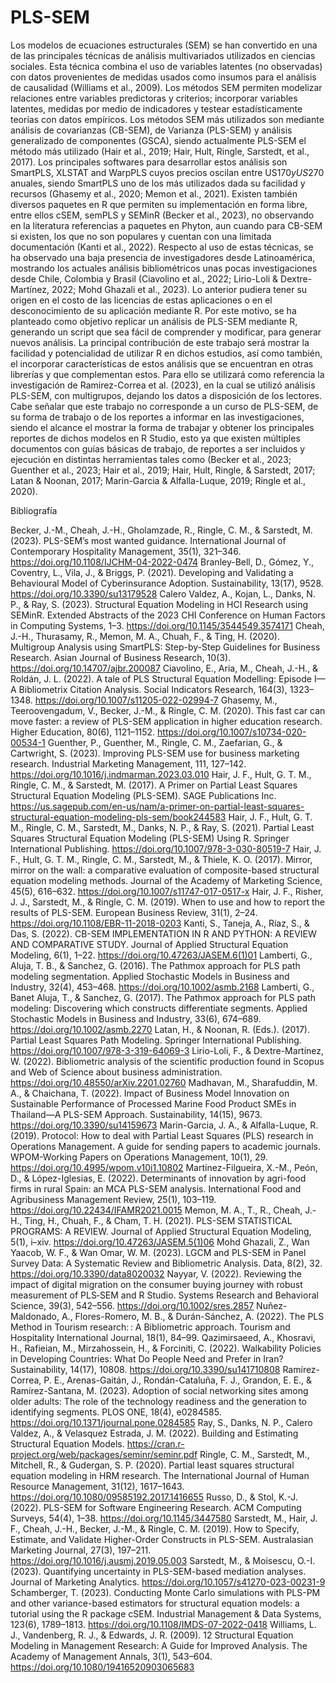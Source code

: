 # PLS-SEM
Los modelos de ecuaciones estructurales (SEM) se han convertido en una de las principales técnicas de análisis multivariados utilizados en ciencias sociales. Esta técnica combina el uso de variables latentes (no observadas) con datos provenientes de medidas usados como insumos para el análisis de causalidad (Williams et al., 2009).
Los métodos SEM permiten modelizar relaciones entre variables predictoras y criterios; incorporar variables latentes, medidas por medio de indicadores y testear estadísticamente teorías con datos empíricos. 
Los métodos SEM más utilizados son mediante análisis de covarianzas (CB-SEM), de Varianza (PLS-SEM) y análisis generalizado de componentes (GSCA), siendo actualmente PLS-SEM el método más utilizado (Hair et al., 2019; Hair, Hult, Ringle, Sarstedt, et al., 2017). 
Los principales softwares para desarrollar estos análisis son SmartPLS, XLSTAT and WarpPLS cuyos precios oscilan entre US$170 y US$270 anuales, siendo SmartPLS uno de los más utilizados dada su facilidad y recursos (Ghasemy et al., 2020; Memon et al., 2021). 
Existen también diversos paquetes en R que permiten su implementación en forma libre, entre ellos cSEM, semPLS y SEMinR (Becker et al., 2023), no observando en la literatura referencias a paquetes en Phyton, aun cuando para CB-SEM si existen, los que no son populares y cuentan con una limitada documentación (Kanti et al., 2022).
Respecto al uso de estas técnicas, se ha observado una baja presencia de investigadores desde Latinoamérica, mostrando los actuales análisis bibliométricos unas pocas investigaciones desde Chile, Colombia y Brasil (Ciavolino et al., 2022; Lirio-Loli & Dextre-Martínez, 2022; Mohd Ghazali et al., 2023).
Lo anterior pudiera tener su origen en el costo de las licencias de estas aplicaciones o en el desconocimiento de su aplicación mediante R. 
Por este motivo, se ha planteado como objetivo replicar un análisis de PLS-SEM mediante R, generando un script que sea fácil de comprender y modificar, para generar nuevos análisis. 
La principal contribución de este trabajo será mostrar la facilidad y potencialidad de utilizar R en dichos estudios, así como también, el incorporar características de estos análisis que se encuentran en otras librerías y que complementan estos. 
Para ello se utilizará como referencia la investigación de Ramirez-Correa et al. (2023), en la cual se utilizó análisis PLS-SEM, con multigrupos, dejando los datos a disposición de los lectores. 
Cabe señalar que este trabajo no corresponde a un curso de PLS-SEM, de su forma de trabajo o de los reportes a informar en las investigaciones, siendo el alcance el mostrar la forma de trabajar y obtener los principales reportes de dichos modelos en R Studio, esto ya que existen múltiples documentos con guías básicas de trabajo, de reportes a ser incluidos y ejecución en distintas herramientas tales como (Becker et al., 2023; Guenther et al., 2023; Hair et al., 2019; Hair, Hult, Ringle, & Sarstedt, 2017; Latan & Noonan, 2017; Marin-Garcia & Alfalla-Luque, 2019; Ringle et al., 2020).



Bibliografía

Becker, J.-M., Cheah, J.-H., Gholamzade, R., Ringle, C. M., & Sarstedt, M. (2023). PLS-SEM’s most wanted guidance. International Journal of Contemporary Hospitality Management, 35(1), 321–346. https://doi.org/10.1108/IJCHM-04-2022-0474
Branley-Bell, D., Gómez, Y., Coventry, L., Vila, J., & Briggs, P. (2021). Developing and Validating a Behavioural Model of Cyberinsurance Adoption. Sustainability, 13(17), 9528. https://doi.org/10.3390/su13179528
Calero Valdez, A., Kojan, L., Danks, N. P., & Ray, S. (2023). Structural Equation Modeling in HCI Research using SEMinR. Extended Abstracts of the 2023 CHI Conference on Human Factors in Computing Systems, 1–3. https://doi.org/10.1145/3544549.3574171
Cheah, J.-H., Thurasamy, R., Memon, M. A., Chuah, F., & Ting, H. (2020). Multigroup Analysis using SmartPLS: Step-by-Step Guidelines for Business Research. Asian Journal of Business Research, 10(3). https://doi.org/10.14707/ajbr.200087
Ciavolino, E., Aria, M., Cheah, J.-H., & Roldán, J. L. (2022). A tale of PLS Structural Equation Modelling: Episode I— A Bibliometrix Citation Analysis. Social Indicators Research, 164(3), 1323–1348. https://doi.org/10.1007/s11205-022-02994-7
Ghasemy, M., Teeroovengadum, V., Becker, J.-M., & Ringle, C. M. (2020). This fast car can move faster: a review of PLS-SEM application in higher education research. Higher Education, 80(6), 1121–1152. https://doi.org/10.1007/s10734-020-00534-1
Guenther, P., Guenther, M., Ringle, C. M., Zaefarian, G., & Cartwright, S. (2023). Improving PLS-SEM use for business marketing research. Industrial Marketing Management, 111, 127–142. https://doi.org/10.1016/j.indmarman.2023.03.010
Hair, J. F., Hult, G. T. M., Ringle, C. M., & Sarstedt, M. (2017). A Primer on Partial Least Squares Structural Equation Modeling (PLS-SEM). SAGE Publications Inc. https://us.sagepub.com/en-us/nam/a-primer-on-partial-least-squares-structural-equation-modeling-pls-sem/book244583
Hair, J. F., Hult, G. T. M., Ringle, C. M., Sarstedt, M., Danks, N. P., & Ray, S. (2021). Partial Least Squares Structural Equation Modeling (PLS-SEM) Using R. Springer International Publishing. https://doi.org/10.1007/978-3-030-80519-7
Hair, J. F., Hult, G. T. M., Ringle, C. M., Sarstedt, M., & Thiele, K. O. (2017). Mirror, mirror on the wall: a comparative evaluation of composite-based structural equation modeling methods. Journal of the Academy of Marketing Science, 45(5), 616–632. https://doi.org/10.1007/s11747-017-0517-x
Hair, J. F., Risher, J. J., Sarstedt, M., & Ringle, C. M. (2019). When to use and how to report the results of PLS-SEM. European Business Review, 31(1), 2–24. https://doi.org/10.1108/EBR-11-2018-0203
Kanti, S., Taneja, A., Riaz, S., & Das, S. (2022). CB-SEM IMPLEMENTATION IN R AND PYTHON: A REVIEW AND COMPARATIVE STUDY. Journal of Applied Structural Equation Modeling, 6(1), 1–22. https://doi.org/10.47263/JASEM.6(1)01
Lamberti, G., Aluja, T. B., & Sanchez, G. (2016). The Pathmox approach for PLS path modeling segmentation. Applied Stochastic Models in Business and Industry, 32(4), 453–468. https://doi.org/10.1002/asmb.2168
Lamberti, G., Banet Aluja, T., & Sanchez, G. (2017). The Pathmox approach for PLS path modeling: Discovering which constructs differentiate segments. Applied Stochastic Models in Business and Industry, 33(6), 674–689. https://doi.org/10.1002/asmb.2270
Latan, H., & Noonan, R. (Eds.). (2017). Partial Least Squares Path Modeling. Springer International Publishing. https://doi.org/10.1007/978-3-319-64069-3
Lirio-Loli, F., & Dextre-Martínez, W. (2022). Bibliometric analysis of the scientific production found in Scopus and Web of Science about business administration. https://doi.org/10.48550/arXiv.2201.02760
Madhavan, M., Sharafuddin, M. A., & Chaichana, T. (2022). Impact of Business Model Innovation on Sustainable Performance of Processed Marine Food Product SMEs in Thailand—A PLS-SEM Approach. Sustainability, 14(15), 9673. https://doi.org/10.3390/su14159673
Marin-Garcia, J. A., & Alfalla-Luque, R. (2019). Protocol: How to deal with Partial Least Squares (PLS) research in Operations Management. A guide for sending papers to academic journals. WPOM-Working Papers on Operations Management, 10(1), 29. https://doi.org/10.4995/wpom.v10i1.10802
Martínez-Filgueira, X.-M., Peón, D., & López-Iglesias, E. (2022). Determinants of innovation by agri-food firms in rural Spain: an MCA PLS-SEM analysis. International Food and Agribusiness Management Review, 25(1), 103–119. https://doi.org/10.22434/IFAMR2021.0015
Memon, M. A., T., R., Cheah, J.-H., Ting, H., Chuah, F., & Cham, T. H. (2021). PLS-SEM STATISTICAL PROGRAMS: A REVIEW. Journal of Applied Structural Equation Modeling, 5(1), i–xiv. https://doi.org/10.47263/JASEM.5(1)06
Mohd Ghazali, Z., Wan Yaacob, W. F., & Wan Omar, W. M. (2023). LGCM and PLS-SEM in Panel Survey Data: A Systematic Review and Bibliometric Analysis. Data, 8(2), 32. https://doi.org/10.3390/data8020032
Nayyar, V. (2022). Reviewing the impact of digital migration on the consumer buying journey with robust measurement of PLS‐SEM and R Studio. Systems Research and Behavioral Science, 39(3), 542–556. https://doi.org/10.1002/sres.2857
Nuñez-Maldonado, A., Flores-Romero, M. B., & Durán-Sánchez, A. (2022). The PLS Method in Tourism research: : A Bibliometric approach. Tourism and Hospitality International Journal, 18(1), 84–99.
Qazimirsaeed, A., Khosravi, H., Rafieian, M., Mirzahossein, H., & Forciniti, C. (2022). Walkability Policies in Developing Countries: What Do People Need and Prefer in Iran? Sustainability, 14(17), 10808. https://doi.org/10.3390/su141710808
Ramírez-Correa, P. E., Arenas-Gaitán, J., Rondán-Cataluña, F. J., Grandon, E. E., & Ramírez-Santana, M. (2023). Adoption of social networking sites among older adults: The role of the technology readiness and the generation to identifying segments. PLOS ONE, 18(4), e0284585. https://doi.org/10.1371/journal.pone.0284585
Ray, S., Danks, N. P., Calero Valdez, A., & Velasquez Estrada, J. M. (2022). Building and Estimating Structural Equation Models. https://cran.r-project.org/web/packages/seminr/seminr.pdf
Ringle, C. M., Sarstedt, M., Mitchell, R., & Gudergan, S. P. (2020). Partial least squares structural equation modeling in HRM research. The International Journal of Human Resource Management, 31(12), 1617–1643. https://doi.org/10.1080/09585192.2017.1416655
Russo, D., & Stol, K.-J. (2022). PLS-SEM for Software Engineering Research. ACM Computing Surveys, 54(4), 1–38. https://doi.org/10.1145/3447580
Sarstedt, M., Hair, J. F., Cheah, J.-H., Becker, J.-M., & Ringle, C. M. (2019). How to Specify, Estimate, and Validate Higher-Order Constructs in PLS-SEM. Australasian Marketing Journal, 27(3), 197–211. https://doi.org/10.1016/j.ausmj.2019.05.003
Sarstedt, M., & Moisescu, O.-I. (2023). Quantifying uncertainty in PLS-SEM-based mediation analyses. Journal of Marketing Analytics. https://doi.org/10.1057/s41270-023-00231-9
Schamberger, T. (2023). Conducting Monte Carlo simulations with PLS-PM and other variance-based estimators for structural equation models: a tutorial using the R package cSEM. Industrial Management & Data Systems, 123(6), 1789–1813. https://doi.org/10.1108/IMDS-07-2022-0418
Williams, L. J., Vandenberg, R. J., & Edwards, J. R. (2009). 12 Structural Equation Modeling in Management Research: A Guide for Improved Analysis. The Academy of Management Annals, 3(1), 543–604. https://doi.org/10.1080/19416520903065683

